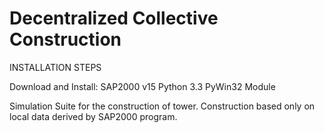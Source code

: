 Decentralized Collective Construction
=============

INSTALLATION STEPS

Download and Install:
	SAP2000 v15
  Python 3.3
  PyWin32 Module

Simulation Suite for the construction of tower. Construction based only on local
data derived by SAP2000 program.

